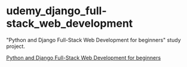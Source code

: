 # udemy_django_full-stack_web_development
"Python and Django Full-Stack Web Development for beginners" study project.

[Python and Django Full-Stack Web Development for beginners](https://www.udemy.com/course/python-and-django-full-stack-web-development-for-beginners/learn/lecture/21523502#overview)
